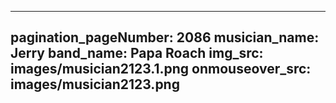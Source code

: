 ------
pagination_pageNumber: 2086
musician_name: Jerry
band_name: Papa Roach
img_src: images/musician2123.1.png
onmouseover_src: images/musician2123.png
------